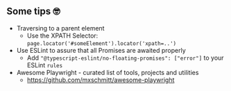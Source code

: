 ## Some tips 🤓

- Traversing to a parent element
  - Use the XPATH Selector:
    `page.locator('#someElement').locator('xpath=..')`
- Use ESLint to assure that all Promises are awaited properly
  - Add `"@typescript-eslint/no-floating-promises": ["error"]` to your ESLint `rules`
- Awesome Playwright - curated list of tools, projects and utilities
  - https://github.com/mxschmitt/awesome-playwright